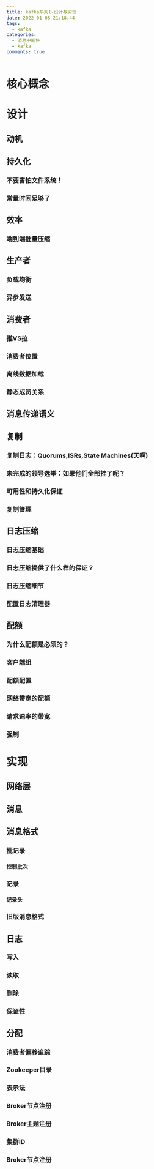 ```yaml
---
title: kafka系列1-设计与实现
date: 2022-01-08 21:18:44
tags: 
  - kafka
categories:
  - 消息中间件
  - kafka
comments: true
---
```






# 核心概念





# 设计

## 动机

## 持久化

### 不要害怕文件系统！

### 常量时间足够了



## 效率

### 端到端批量压缩

## 生产者

### 负载均衡

### 异步发送



## 消费者

### 推VS拉

### 消费者位置

### 离线数据加载

### 静态成员关系



## 消息传递语义

## 复制

### 复制日志：Quorums,ISRs,State Machines(天啊)



### 未完成的领导选举：如果他们全部挂了呢？



### 可用性和持久化保证



### 复制管理







## 日志压缩

### 日志压缩基础



### 日志压缩提供了什么样的保证？





### 日志压缩细节





### 配置日志清理器









## 配额

### 为什么配额是必须的？



### 客户端组



### 配额配置





### 网络带宽的配额



### 请求速率的带宽





### 强制





# 实现

## 网络层

## 消息

## 消息格式

### 批记录

#### 控制批次



### 记录

#### 记录头

### 旧版消息格式







## 日志

### 写入



### 读取



### 删除





### 保证性









## 分配

### 消费者偏移追踪



### Zookeeper目录



### 表示法



### Broker节点注册



### Broker主题注册





### 集群ID





### Broker节点注册
